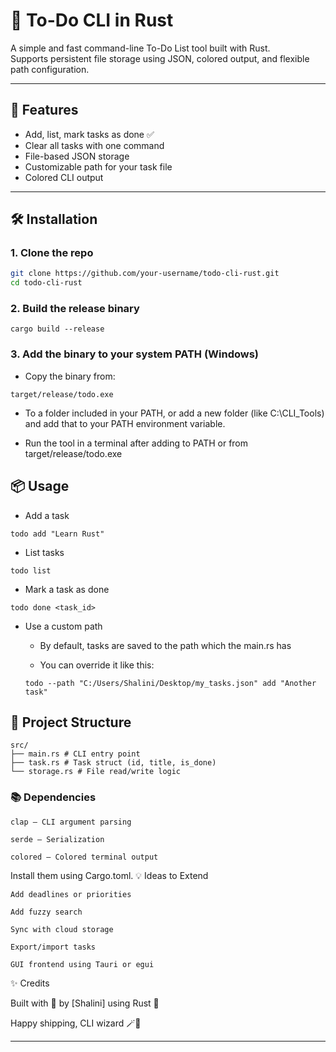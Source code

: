 # 📝 To-Do CLI in Rust

A simple and fast command-line To-Do List tool built with Rust.  
Supports persistent file storage using JSON, colored output, and flexible path configuration.

---

## 🚀 Features

-   Add, list, mark tasks as done ✅
-   Clear all tasks with one command
-   File-based JSON storage
-   Customizable path for your task file
-   Colored CLI output

---

## 🛠 Installation

### 1. Clone the repo

```bash
git clone https://github.com/your-username/todo-cli-rust.git
cd todo-cli-rust
```

### 2. Build the release binary

```
cargo build --release
```

### 3. Add the binary to your system PATH (Windows)

-   Copy the binary from:

```
target/release/todo.exe
```

-   To a folder included in your PATH, or add a new folder (like C:\CLI_Tools) and add that to your PATH environment variable.

-   Run the tool in a terminal after adding to PATH or from target/release/todo.exe

## 📦 Usage

-   Add a task

```
todo add "Learn Rust"
```

-   List tasks

```
todo list
```

-   Mark a task as done

```
todo done <task_id>
```

-   Use a custom path

    -   By default, tasks are saved to the path which the main.rs has

    -   You can override it like this:

    ```
    todo --path "C:/Users/Shalini/Desktop/my_tasks.json" add "Another task"
    ```

## 🧱 Project Structure

```
src/
├── main.rs # CLI entry point
├── task.rs # Task struct (id, title, is_done)
└── storage.rs # File read/write logic
```

### 📚 Dependencies

    clap – CLI argument parsing

    serde – Serialization

    colored – Colored terminal output

Install them using Cargo.toml.
💡 Ideas to Extend

    Add deadlines or priorities

    Add fuzzy search

    Sync with cloud storage

    Export/import tasks

    GUI frontend using Tauri or egui

✨ Credits

Built with 💙 by [Shalini] using Rust 🦀

Happy shipping, CLI wizard 🪄🚀

---

